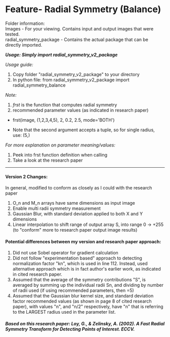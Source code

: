 # Feature- Radial Symmetry (Balance)
Folder information: <br />
Images - For your viewing. Contains input and output images that were tested. <br />
radial_symmetry_package - Contains the actual package that can be directly imported.
<br />

**_Usage: Simply import radial_symmetry_v2_package_**

*Usage guide:* 
1. Copy folder "radial_symmetry_v2_package" to your directory
2. In python file: from radial_symmetry_v2_package import radial_symmetry_balance


*Note:* 
1. *_frst_* is the function that computes radial symmetry
2. recommended parameter values (as indicated in research paper)

* frst(image, (1,2,3,4,5), 2, 0.2, 2.5, mode='BOTH')

* Note that the second argument accepts a tuple, so for single radius, use: (5,)


*For more explanation on parameter meaning/values:*
1. Peek into frst function definition when calling
2. Take a look at the research paper

***

#### Version 2 Changes:
In general, modified to conform as closely as I could with the research paper

1. O_n and M_n arrays have same dimensions as input image
2. Enable multi radii symmetry measurement
3. Gaussian Blur, with standard deviation applied to both X and Y dimensions
4. Linear interpolation to shift range of output array S, into range 0 -> +255 (to "conform" more to research paper output image results)


#### Potential differences between my version and research paper approach:
1. Did not use Sobel operator for gradient calculation
2. Did not follow "experimentation based" approach to detecting normalization factor "kn", which is used in line 112. Instead, used alternative approach which is in fact author's earlier work, as indicated in cited research paper.
3. Assumed that the average of the symmetry contributions "S", is averaged by summing up the individual radii Sn, and dividing by number of radii used (if using recommended parameters, then =5)
4. Assumed that the Gaussian blur kernel size, and standard deviation factor recommended values (as shown in page 8 of cited research paper), with values "n", and "n/2" respectively, have "n" that is referring to the LARGEST radius used in the parameter list.



##### Based on this research paper: Loy, G., & Zelinsky, A. (2002). A Fast Radial Symmetry Transform for Detecting Points of Interest. ECCV.



